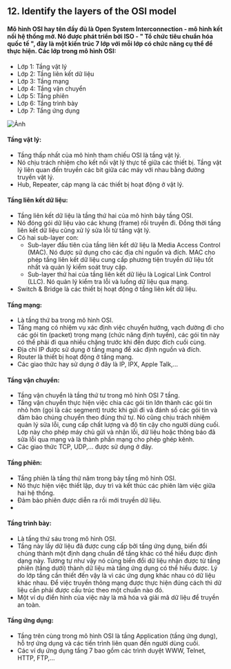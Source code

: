 ## 12. Identify the layers of the OSI model

#### Mô hình OSI hay tên đầy đủ là Open System Interconnection - mô hình kết nối hệ thống mở. Nó được phát triển bởi ISO - " Tổ chức tiêu chuẩn hóa quốc tế ", đày là một kiến ​​trúc 7 lớp với mỗi lớp có chức năng cụ thể để thực hiện. Các lớp trong mô hình OSI:
- Lớp 1: Tầng vật lý
- Lớp 2: Tầng liên kết dữ liệu
- Lớp 3: Tầng mạng
- Lớp 4: Tầng vận chuyển
- Lớp 5: Tầng phiên
- Lớp 6: Tầng trình bày
- Lớp 7: Tầng ứng dụng

![Ảnh](https://vnpro.vn/wp-content/uploads/2015/11/Osi-model-jb.png)

#### Tầng vật lý:
- Tầng thấp nhất của mô hình tham chiếu OSI là tầng vật lý.
- Nó chịu trách nhiệm cho kết nối vật lý thực tế giữa các thiết bị. Tầng vật lý liên quan đến truyền các bit giữa các máy với nhau bằng đường truyền vật lý.
- Hub, Repeater, cáp mạng là các thiết bị hoạt động ở vật lý.

#### Tầng liên kết dữ liệu:
- Tầng liên kết dữ liệu là tầng thứ hai của mô hình bảy tầng OSI.
- Nó đóng gói dữ liệu vào các khung (frame) rồi truyền đi. Đồng thời tầng liên kết dữ liệu cũng xử lý sửa lỗi từ tầng vật lý.
- Có hai sub-layer con:
	- Sub-layer đầu tiên của tầng liên kết dữ liệu là Media Access Control (MAC). Nó được sử dụng cho các địa chỉ nguồn và đích. MAC cho phép tầng liên kết dữ liệu cung cấp phương tiện truyền dữ liệu tốt nhất và quản lý kiểm soát truy cập.
	- Sub-layer thứ hai của tầng liên kết dữ liệu là Logical Link Control (LLC). Nó quản lý kiểm tra lỗi và luồng dữ liệu qua mạng.
- Switch & Bridge là các thiết bị hoạt động ở tầng liên kết dữ liệu.

#### Tầng mạng:
- Là tầng thứ ba trong mô hình OSI.
- Tầng mạng có nhiệm vụ xác định việc chuyển hướng, vạch đường đi cho các gói tin (packet) trong mạng (chức năng định tuyến), các gói tin này có thể phải đi qua nhiều chặng trước khi đến được đích cuối cùng.
- Địa chỉ IP được sử dụng ở tầng mạng để xác định nguồn và đích.
- Router là thiết bị hoạt động ở tầng mạng.
- Các giao thức hay sử dụng ở đây là IP, IPX, Apple Talk,...

#### Tầng vận chuyển:
- Tầng vận chuyển là tầng thứ tư trong mô hình OSI 7 tầng.
- Tầng vận chuyển thực hiện việc chia các gói tin lớn thành các gói tin nhỏ hơn (gọi là các segment) trước khi gửi đi và đánh số các gói tin và đảm bảo chúng chuyển theo đúng thứ tự. Nó cũng chịu trách nhiệm quản lý sửa lỗi, cung cấp chất lượng và độ tin cậy cho người dùng cuối. Lớp này cho phép máy chủ gửi và nhận lỗi, dữ liệu hoặc thông báo đã sửa lỗi qua mạng và là thành phần mạng cho phép ghép kênh.
- Các giao thức TCP, UDP,... được sử dụng ở đây.

#### Tầng phiên:
- Tầng phiên là tầng thứ năm trong bảy tầng mô hình OSI.
- Nó thực hiện việc thiết lập, duy trì và kết thúc các phiên làm việc giữa hai hệ thống.
- Đảm bảo phiên được diễn ra rồi mới truyền dữ liệu.
- 

#### Tầng trình bày:
- Là tầng thứ sáu trong mô hình OSI.
- Tầng này lấy dữ liệu đã được cung cấp bởi tầng ứng dụng, biến đổi chúng thành một định dạng chuẩn để tầng khác có thể hiểu được định dạng này. Tương tự như vậy nó cũng biến đổi dữ liệu nhận được từ tầng phiên (tầng dưới) thành dữ liệu mà tầng ứng dụng có thể hiểu được. Lý do lớp tầng cần thiết đến vậy là vì các ứng dụng khác nhau có dữ liệu khác nhau. Để việc truyền thông mạng được thực hiện đúng cách thì dữ liệu cần phải được cấu trúc theo một chuẩn nào đó.
- Một ví dụ điển hình của việc này là mã hóa và giải mã dữ liệu để truyền an toàn.

#### Tầng ứng dụng:
- Tầng trên cùng trong mô hình OSI là tầng Application (tầng ứng dụng), hỗ trợ ứng dụng và các tiến trình liên quan đến người dùng cuối.
- Các ví dụ ứng dụng tầng 7 bao gồm các trình duyệt WWW, Telnet, HTTP, FTP,...
